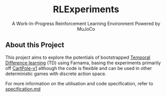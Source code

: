 <center>
<h1>RLExperiments</h1>
<p>A Work-In-Progress Reinforcement Learning Environment Powered by MuJoCo</p>
</center>

## About this Project
This project aims to explore the potentials of bootstrapped [Temporal Difference learning](https://en.wikipedia.org/wiki/Temporal_difference_learning) (TD) using Farnama, basing the experiments primarily off [CartPole-v1](https://gymnasium.farama.org/environments/classic_control/cart_pole/) although the code is flexible and can be used in other deterministic games with discrete action space.

For more information on the utilisation and code specification, refer to [specification.md](https://github.com/andreaslam/RLExperiments/blob/main/specification.md)

